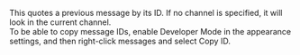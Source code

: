 This quotes a previous message by its ID. If no channel is specified, it will look in the current channel.<br>
To be able to copy message IDs, enable Developer Mode in the appearance settings, and then right-click messages and select Copy ID.